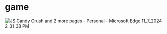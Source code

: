 # game
![JS Candy Crush and 2 more pages - Personal - Microsoft​ Edge 11_7_2024 2_31_38 PM](https://github.com/user-attachments/assets/d2b95442-6824-4a20-939e-4bc8ad2495c9)
